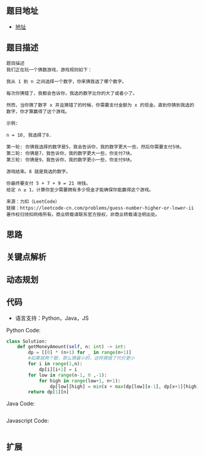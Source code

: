## 题目地址

- [地址](https://leetcode-cn.com/problems/guess-number-higher-or-lower-ii/)

## 题目描述

```
题目描述
我们正在玩一个猜数游戏，游戏规则如下：

我从 1 到 n 之间选择一个数字，你来猜我选了哪个数字。

每次你猜错了，我都会告诉你，我选的数字比你的大了或者小了。

然而，当你猜了数字 x 并且猜错了的时候，你需要支付金额为 x 的现金。直到你猜到我选的数字，你才算赢得了这个游戏。

示例:

n = 10, 我选择了8.

第一轮: 你猜我选择的数字是5，我会告诉你，我的数字更大一些，然后你需要支付5块。
第二轮: 你猜是7，我告诉你，我的数字更大一些，你支付7块。
第三轮: 你猜是9，我告诉你，我的数字更小一些，你支付9块。

游戏结束。8 就是我选的数字。

你最终要支付 5 + 7 + 9 = 21 块钱。
给定 n ≥ 1，计算你至少需要拥有多少现金才能确保你能赢得这个游戏。

来源：力扣（LeetCode）
链接：https://leetcode-cn.com/problems/guess-number-higher-or-lower-ii
著作权归领扣网络所有。商业转载请联系官方授权，非商业转载请注明出处。
```

## 思路

## 关键点解析
动态规划
-

## 代码

- 语言支持：Python，Java，JS

Python Code:

```python
class Solution:
	def getMoneyAmount(self, n: int) -> int:
		dp = [[0] * (n+1) for _ in range(n+1)]
        #如果就两个数，那么猜最小的，这样猜错了代价更小
		for i in range(1,n):
			dp[i][i+1] = i
		for low in range(n-1, 0 ,-1):
			for high in range(low+1, n+1):
				dp[low][high] = min(x + max(dp[low][x-1], dp[x+1][high]) for x in range(low,high))	
		return dp[1][n]

```

Java Code:

```java

```

Javascript Code:

```js

```

## 扩展

